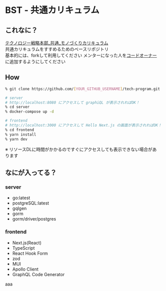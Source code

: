 # BST - 共通カリキュラム
## これなに？
[テクノロジー戦略本部_共通_モノづくりカリキュラム](https://buysell-tech.atlassian.net/wiki/spaces/TECHNOLOGY/pages/2674262528)
<br />
共通カリキュラムをすすめるためのベースリポジトリ
<br />
基本的には、forkして利用してください
メンターになった人を[コードオーナー](https://docs.github.com/ja/repositories/managing-your-repositorys-settings-and-features/customizing-your-repository/about-code-owners)に追加するようにしてください

## How
```bash
% git clone https://github.com/[YOUR_GITHUB_USERNAME]/tech-program.git

# server
# http://localhost:8080 にアクセスして graphiQL が表示されればOK！ 
% cd server 
% docker-compose up -d

# frontend
# http://localhost:3000 にアクセスして Hello Next.js の画面が表示されればOK！ 
% cd frontend 
% yarn install
% yarn dev
```
※ リソースDLに時間がかかるのですぐにアクセスしても表示できない場合があります

## なにが入ってる？

### server
- go:latest
- postgreSQL:latest
- gqlgen
- gorm
- gorm/driver/postgres

### frontend
- Next.js(React)
- TypeScript
- React Hook Form
- zod
- MUI
- Apollo Client
- GraphQL Code Generator


aaa
